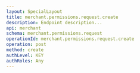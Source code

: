 ```yaml
---
layout: SpecialLayout
title: merchant.permissions.request.create
description: Endpoint description...
api: merchant
schema: merchant.permissions.request
operationId: merchant.permissions.request.create
operation: post
method: create
authLevel: KEY
authRoles: Any
---
```

